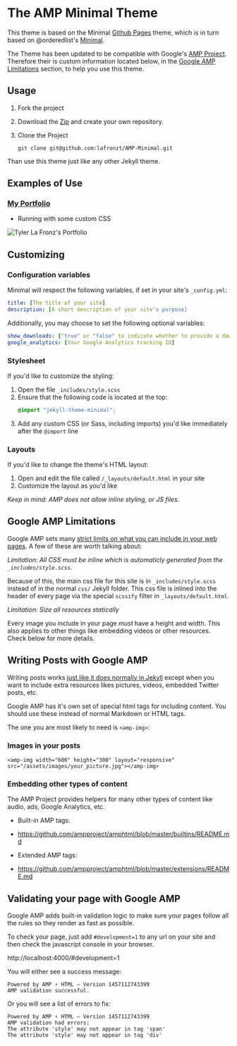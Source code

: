 # The AMP Minimal Theme

This theme is based on the Minimal [Github Pages](https://pages.github.com/) theme, which is in turn based on @orderedlist's [Minimal](https://github.com/orderedlist/minimal).

The Theme has been updated to be compatible with Google's [AMP Project](https://www.ampproject.org/). Therefore their is custom information located below, in the [Google AMP Limitations](#google-amp-limitations) section, to help you use this theme.

## Usage

1. Fork the project

2. Download the [Zip](https://github.com/lafronzt/AMP-Minimal/archive/master.zip) and create your own repository.

3. Clone the Project
    ```git
    git clone git@github.com:lafronzt/AMP-Minimal.git
    ```

Than use this theme just like any other Jekyll theme.

## Examples of Use

### [My Portfolio](https://work.lafronz.com)
* Running with some custom CSS

![Tyler La Fronz's Portfolio](https://work.lafronz.com/images/examples/AMP-Minimal-Example.png)

## Customizing

### Configuration variables

Minimal will respect the following variables, if set in your site's `_config.yml`:

```yml
title: [The title of your site]
description: [A short description of your site's purpose]
```

Additionally, you may choose to set the following optional variables:

```yml
show_downloads: ["true" or "false" to indicate whether to provide a download URL]
google_analytics: [Your Google Analytics tracking ID]
```

### Stylesheet

If you'd like to customize the styling:

1. Open the file `_includes/style.scss`
2. Ensure that the following code is located at the top:
    ```scss
    @import "jekyll-theme-minimal";
    ```
3. Add any custom CSS (or Sass, including imports) you'd like immediately after the `@import` line

### Layouts

If you'd like to change the theme's HTML layout:

1. Open and edit the file called `/_layouts/default.html` in your site
2. Customize the layout as you'd like

*Keep in mind: AMP does not allow inline styling, or JS files.*

## [](#google-amp-limitations)Google AMP Limitations

Google AMP sets many
[strict limits on what you can include in your web pages](https://www.ampproject.org/docs/get_started/technical_overview.html).
A few of these are worth talking about:

*Limitation: All CSS must be inline which is automaticly generated from the `_includes/style.scss`.*

Because of this, the main css file for this site is in `_includes/style.scss`
instead of in the normal `css/` Jekyll folder. This css file is inlined
into the header of every page via the special `scssify` filter in `_layouts/default.html`.

*Limitation: Size all resources statically*

Every image you include in your page *must* have a height and width. This also
applies to other things like embedding videos or other resources. Check below
for more details.

## Writing Posts with Google AMP

Writing posts works
[just like it does normally in Jekyll](https://jekyllrb.com/docs/posts/)
except when you want to include extra resources likes pictures, videos,
embedded Twitter posts, etc.

Google AMP has it's own set of special html tags for including content. You
should use these instead of normal Markdown or HTML tags.

The one you are most likely to need is `<amp-img>`:

### Images in your posts

```
<amp-img width="600" height="300" layout="responsive" src="/assets/images/your_picture.jpg"></amp-img>
```

### Embedding other types of content

The AMP Project provides helpers for many other types of content like audio,
ads, Google Analytics, etc.

* Built-in AMP tags:
 * https://github.com/ampproject/amphtml/blob/master/builtins/README.md

* Extended AMP tags:
 * https://github.com/ampproject/amphtml/blob/master/extensions/README.md

## Validating your page with Google AMP

Google AMP adds built-in validation logic to make sure your pages follow all
the rules so they render as fast as possible.

To check your page, just add `#development=1` to any url on your site and then
check the javascript console in your browser.

http://localhost:4000/#development=1

You will either see a success message:

```
Powered by AMP ⚡ HTML – Version 1457112743399
AMP validation successful.
```

Or you will see a list of errors to fix:

```
Powered by AMP ⚡ HTML – Version 1457112743399
AMP validation had errors:
The attribute 'style' may not appear in tag 'span'
The attribute 'style' may not appear in tag 'div'
```
